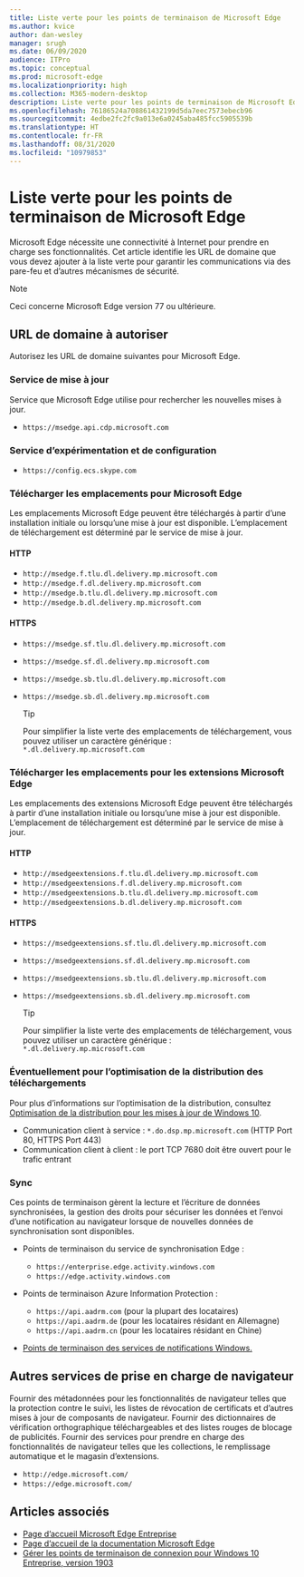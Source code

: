 ```yaml
---
title: Liste verte pour les points de terminaison de Microsoft Edge
ms.author: kvice
author: dan-wesley
manager: srugh
ms.date: 06/09/2020
audience: ITPro
ms.topic: conceptual
ms.prod: microsoft-edge
ms.localizationpriority: high
ms.collection: M365-modern-desktop
description: Liste verte pour les points de terminaison de Microsoft Edge
ms.openlocfilehash: 76186524a708861432199d5da7eec7573ebecb96
ms.sourcegitcommit: 4edbe2fc2fc9a013e6a0245aba485fcc5905539b
ms.translationtype: HT
ms.contentlocale: fr-FR
ms.lasthandoff: 08/31/2020
ms.locfileid: "10979853"
---
```

# Liste verte pour les points de terminaison de Microsoft Edge

Microsoft Edge nécessite une connectivité à Internet pour prendre en charge ses fonctionnalités. Cet article identifie les URL de domaine que vous devez ajouter à la liste verte pour garantir les communications via des pare-feu et d’autres mécanismes de sécurité.

> [!NOTE]
> Ceci concerne Microsoft Edge version 77 ou ultérieure.

##  <a name="domain-urls-to-allow"></a>URL de domaine à autoriser

Autorisez les URL de domaine suivantes pour Microsoft Edge.

###  <a name="update-service"></a>Service de mise à jour

Service que Microsoft Edge utilise pour rechercher les nouvelles mises à jour.

- `https://msedge.api.cdp.microsoft.com`

###  <a name="experimentation-and-configuration-service"></a>Service d’expérimentation et de configuration

- `https://config.ecs.skype.com`

###  <a name="download-locations-for-microsoft-edge"></a>Télécharger les emplacements pour Microsoft Edge

Les emplacements Microsoft Edge peuvent être téléchargés à partir d’une installation initiale ou lorsqu’une mise à jour est disponible. L’emplacement de téléchargement est déterminé par le service de mise à jour.

#### HTTP

- `http://msedge.f.tlu.dl.delivery.mp.microsoft.com`
- `http://msedge.f.dl.delivery.mp.microsoft.com`
- `http://msedge.b.tlu.dl.delivery.mp.microsoft.com`
- `http://msedge.b.dl.delivery.mp.microsoft.com`

#### HTTPS

- `https://msedge.sf.tlu.dl.delivery.mp.microsoft.com`
- `https://msedge.sf.dl.delivery.mp.microsoft.com`
- `https://msedge.sb.tlu.dl.delivery.mp.microsoft.com`
- `https://msedge.sb.dl.delivery.mp.microsoft.com`

  > [!TIP]
  > Pour simplifier la liste verte des emplacements de téléchargement, vous pouvez utiliser un caractère générique : `*.dl.delivery.mp.microsoft.com`

###  <a name="download-locations-for-microsoft-edge-extensions"></a>Télécharger les emplacements pour les extensions Microsoft Edge

Les emplacements des extensions Microsoft Edge peuvent être téléchargés à partir d’une installation initiale ou lorsqu’une mise à jour est disponible. L’emplacement de téléchargement est déterminé par le service de mise à jour.

#### HTTP

- `http://msedgeextensions.f.tlu.dl.delivery.mp.microsoft.com`
- `http://msedgeextensions.f.dl.delivery.mp.microsoft.com`
- `http://msedgeextensions.b.tlu.dl.delivery.mp.microsoft.com`
- `http://msedgeextensions.b.dl.delivery.mp.microsoft.com`

#### HTTPS

- `https://msedgeextensions.sf.tlu.dl.delivery.mp.microsoft.com`
- `https://msedgeextensions.sf.dl.delivery.mp.microsoft.com`
- `https://msedgeextensions.sb.tlu.dl.delivery.mp.microsoft.com`
- `https://msedgeextensions.sb.dl.delivery.mp.microsoft.com`

  > [!TIP]
  > Pour simplifier la liste verte des emplacements de téléchargement, vous pouvez utiliser un caractère générique : `*.dl.delivery.mp.microsoft.com`

###  <a name="optionally-for-download-delivery-optimization"></a>Éventuellement pour l’optimisation de la distribution des téléchargements

Pour plus d’informations sur l’optimisation de la distribution, consultez [Optimisation de la distribution pour les mises à jour de Windows 10](https://aka.ms/waas-do).

- Communication client à service : `*.do.dsp.mp.microsoft.com` (HTTP Port 80, HTTPS Port 443)
- Communication client à client : le port TCP 7680 doit être ouvert pour le trafic entrant

###  <a name="sync"></a>Sync

Ces points de terminaison gèrent la lecture et l’écriture de données synchronisées, la gestion des droits pour sécuriser les données et l’envoi d’une notification au navigateur lorsque de nouvelles données de synchronisation sont disponibles.

- Points de terminaison du service de synchronisation Edge :

  - `https://enterprise.edge.activity.windows.com`
  - `https://edge.activity.windows.com`

- Points de terminaison Azure Information Protection :

  - `https://api.aadrm.com` (pour la plupart des locataires)
  - `https://api.aadrm.de` (pour les locataires résidant en Allemagne)
  - `https://api.aadrm.cn` (pour les locataires résidant en Chine)

- [Points de terminaison des services de notifications Windows.](https://docs.microsoft.com/windows/uwp/design/shell/tiles-and-notifications/firewall-allowlist-config)

##  <a name="other-browser-support-services"></a>Autres services de prise en charge de navigateur

Fournir des métadonnées pour les fonctionnalités de navigateur telles que la protection contre le suivi, les listes de révocation de certificats et d’autres mises à jour de composants de navigateur. Fournir des dictionnaires de vérification orthographique téléchargeables et des listes rouges de blocage de publicités. Fournir des services pour prendre en charge des fonctionnalités de navigateur telles que les collections, le remplissage automatique et le magasin d’extensions.

- `http://edge.microsoft.com/`
- `https://edge.microsoft.com/`

##  <a name="see-also"></a>Articles associés

- [Page d’accueil Microsoft Edge Entreprise](https://aka.ms/EdgeEnterprise)
- [Page d’accueil de la documentation Microsoft Edge](https://docs.microsoft.com/DeployEdge/)
- [Gérer les points de terminaison de connexion pour Windows 10 Entreprise, version 1903](https://docs.microsoft.com/windows/privacy/manage-windows-1903-endpoints)
